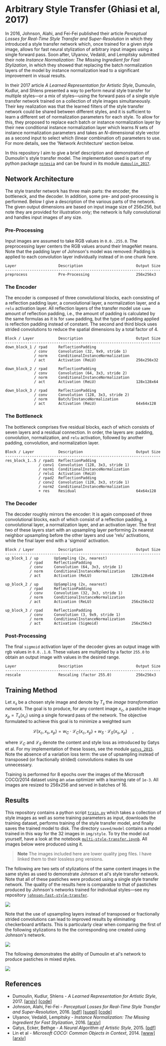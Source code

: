 Arbitrary Style Transfer (Ghiasi et al, 2017)
=============================================
In 2016, Johnson, Alahi, and Fei-Fei published their article _Perceptual
Losses for Real-Time Style Transfer and Super-Resolution_ in which they
introduced a style transfer network which, once trained for a given style
image, allows for fast neural stylization of arbitrary input images using a
single forward pass.  Soon after, Ulyanov, Vedaldi, and Lempitsky submitted
their note _Instance Normalization: The Missing Ingredient for Fast
Stylization_, in which they showed that replacing the batch normalization
layers of the model by instance normalization lead to a significant
improvement in visual results.

In their 2017 article _A Learned Representation for Artistic Style_, Dumoulin,
Kudlur, and Shlens presented a way to perform neural style transfer for
multiple styles—or a mix of styles—using the forward pass of a single style
transfer network trained on a collection of style images simultaneously.
Their key realization was that the learned filters of the style transfer
network could be shared between different styles, and it is sufficient to
learn a different set of normalization parameters for each style.  To allow
for this, they proposed to replace each batch or instance normalization layer
by their new conditional instance normalization layer which learns $N$ sets of
instance normalization parameters and takes an $N$-dimensional style vector as
a second input to select which (linear combination of) parameters to use.  For
more details, see the 'Network Architecture' section below.

In this repository I aim to give a brief description and demonstration of
Dumoulin's style transfer model.  The implementation used is part of my python
package [`nstesia`](https://github.com/mdehling/nstesia/) and can be found in
its module [`dumoulin_2017`](
https://github.com/mdehling/nstesia/blob/main/src/nstesia/dumoulin_2017.py).

Network Architecture
--------------------
The style transfer network has three main parts: the encoder, the bottleneck,
and the decoder.  In addition, some pre- and post-processing is performed.
Below I give a description of the various parts of the network.  The given
output dimensions are based on input image size of 256x256, but note they are
provided for illustration only; the network is fully convolutional and
handles input images of any size.

### Pre-Processing
Input images are assumed to take RGB values in `0.0..255.0`. The preprocessing
layer centers the RGB values around their ImageNet means.  Note that the
padding layer of Johnson's model was removed: Padding is applied to each
convolution layer individually instead of in one chunk here.

```text
Layer                   Description                        Output Size
----------------------------------------------------------------------
preprocess              Pre-Processing                     256x256x3
```

### The Encoder
The encoder is composed of three convolutional blocks, each consisting of a
reflection padding layer, a convolutional layer, a normalization layer, and a
`relu` activation layer.  All reflection layers of the transfer model use
`same` amount of reflection padding, i.e., the amount of padding is calculated
by the same formulas as it is for `same` padding, but the type of padding
applied is reflection padding instead of constant.  The second and third block
uses strided convolutions to reduce the spatial dimensions by a total factor
of 4.

```text
Block / Layer           Description                        Output Size
----------------------------------------------------------------------
down_block_1 / rpad     ReflectionPadding
             / conv     Convolution (32, 9x9, stride 1)
             / norm     ConditionalInstanceNormalization
             / act      Activation (ReLU)                  256x256x32

down_block_2 / rpad     ReflectionPadding
             / conv     Convolution (64, 3x3, stride 2)
             / norm     ConditionalInstanceNormalization
             / act      Activation (ReLU)                  128x128x64

down_block_3 / rpad     ReflectionPadding
             / conv     Convolution (128, 3x3, stride 2)
             / norm     Batch/InstanceNormalization
             / act      Activation (ReLU)                  64x64x128
```

### The Bottleneck
The bottleneck comprises five residual blocks, each of which consists of seven
layers and a residual connection.  In order, the layers are: padding,
convolution, normalization, and `relu` activation, followed by another
padding, convolution, and normalization layer.

```text
Block / Layer           Description                        Output Size
----------------------------------------------------------------------
res_block_1..5 / rpad1  ReflectionPadding
               / conv1  Convolution (128, 3x3, stride 1)
               / norm1  ConditionalInstanceNormalization
               / relu1  Activation (ReLU)
               / rpad2  ReflectionPadding
               / conv2  Convolution (128, 3x3, stride 1)
               / norm2  ConditionalInstanceNormalization
               + res    Residual                           64x64x128
```

### The Decoder
The decoder roughly mirrors the encoder:  It is again composed of three
convolutional blocks, each of which consist of a reflection padding, a
convolutional layer, a normalization layer, and an activation layer.  The
first two of these layers start with an upsampling layer performing 2x nearest
neighbor upsampling before the other layers and use 'relu' activations, while
the final layer end with a 'sigmoid' activation.

```text
Block / Layer           Description                        Output Size
----------------------------------------------------------------------
up_block_1 / up       UpSampling (2x, nearest)
           / rpad     ReflectionPadding
           / conv     Convolution (64, 3x3, stride 1)
           / norm     ConditionalInstanceNormalization
           / act      Activation (ReLU)                  128x128x64

up_block_2 / up       UpSampling (2x, nearest)
           / rpad     ReflectionPadding
           / conv     Convolution (32, 3x3, stride 1)
           / norm     ConditionalInstanceNormalization
           / act      Activation (ReLU)                  256x256x32

up_block_3 / rpad     ReflectionPadding
           / conv     Convolution (3, 9x9, stride 1)
           / norm     ConditionalInstanceNormalization
           / act      Activation (Sigmoid)               256x256x3
```

### Post-Processing
The final `sigmoid` activation layer of the decoder gives an output image with
rgb values in `0.0..1.0`.  These values are multiplied by a factor `255.0` to
obtain an output image with values in the desired range.

```text
Layer                   Description                        Output Size
----------------------------------------------------------------------
rescale                 Rescaling (factor 255.0)           256x256x3
```

Training Method
---------------
Let $x_s$ be a chosen style image and denote by $T_s$ the _image 
transformation network_.  The goal is to produce, for any content image
$x_c$, a pastiche image $x_p = T_s(x_c)$ using a single forward pass of the
network.  The objective formulated to achieve this goal is to minimize a
weighted sum

$$
\mathcal{L}(x_c,x_s,x_p) =
w_C\cdot\mathcal{L}_C(x_c,x_p) + w_S\cdot\mathcal{L}_S(x_s,x_p) \quad,
$$

where $\mathcal{L}_C$ and $\mathcal{L}_S$ denote the content and style loss as
introduced by Gatys et al.  For my implementation of these losses, see the
module [`gatys_2015`](
https://github.com/mdehling/nstesia/blob/main/src/nstesia/gatys_2015.py).
Note the absence of a variation loss term: the use of upsampling instead of
transposed (or fractionally strided) convolutions makes its use unnecessary.

Training is performed for 8 epochs over the images of the Microsoft COCO/2014
dataset using an `adam` optimizer with a learning rate of `1e-3`.  All images
are resized to 256x256 and served in batches of 16.

Results
-------
This repository contains a python script [`train.py`](train.py) which takes a
collection of style images as well as some training parameters as input,
downloads the training dataset, performs training of the style transfer model,
and finally saves the trained model to disk.  The directory `saved/model`
contains a model trained in this way for the 32 images in `img/style`.  To try
the model out yourself, have a look at the notebook
[`multi-style-transfer.ipynb`](multi-style-transfer.ipynb).
All images below were produced using it.

> **Note**
> The images included here are lower quality jpeg files.  I have linked them
> to their lossless png versions.

The following are two sets of stylizations of the same content images in the
same styles as used to demonstrate Johnson et al's style transfer network.
Note that all of these pastiches were produced using a single style transfer
network.  The quality of the results here is comparable to that of pastiches
produced by Johnson's networks trained for individual styles—see my repository
[`johnson-fast-style-transfer`](
https://github.com/mdehling/johnson-fast-style-transfer).

[![](img/results/content-style-matrix-1.jpg)
](img/results/content-style-matrix-1.png)

Note that the use of upsampling layers instead of transposed or fractionally
strided convolutions can lead to improved results by eliminating checkerboard
artifacts.  This is particularly clear when comparing the first of the
following stylizations to the the corresponding one created using Johnson's
network.

[![](img/results/content-style-matrix-2.jpg)
](img/results/content-style-matrix-2.png)

The following demonstrates the ability of Dumoulin et al's network to produce
pastiches in mixed styles.

[![](img/results/style-mix-matrix.jpg)
](img/results/style-mix-matrix.png)

References
----------
* Dumoulin, Kudlur, Shlens - _A Learned Representation for Artistic Style_,
  2017.
  [[arxiv]](https://arxiv.org/abs/1610.07629)
  [[code]](https://github.com/magenta/magenta/tree/main/magenta/models/image_stylization)
* Johnson, Alahi, Fei-Fei - _Perceptual Losses for Real-Time Style Transfer
  and Super-Resolution_, 2016.
  [[pdf]](https://link.springer.com/content/pdf/10.1007/978-3-319-46475-6_43.pdf)
  [[suppl]](https://static-content.springer.com/esm/chp%3A10.1007%2F978-3-319-46475-6_43/MediaObjects/419974_1_En_43_MOESM1_ESM.pdf)
  [[code]](https://github.com/jcjohnson/fast-neural-style)
* Ulyanov, Vedaldi, Lempitsky - _Instance Normalization: The Missing
  Ingredient for Fast Stylization_, 2016.
  [[arxiv]](https://arxiv.org/abs/1607.08022)
* Gatys, Ecker, Bethge - _A Neural Algorithm of Artistic Style_, 2015.
  [[pdf]](https://openaccess.thecvf.com/content_cvpr_2016/papers/Gatys_Image_Style_Transfer_CVPR_2016_paper.pdf)
* Lin et al - _Microsoft COCO: Common Objects in Context_, 2014.
  [[www]](https://cocodataset.org/)
  [[arxiv]](https://arxiv.org/abs/1405.0312)
